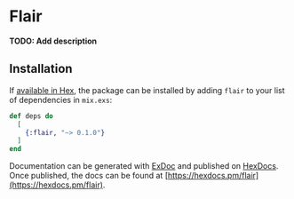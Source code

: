 # Flair

**TODO: Add description**

## Installation

If [available in Hex](https://hex.pm/docs/publish), the package can be installed
by adding `flair` to your list of dependencies in `mix.exs`:

```elixir
def deps do
  [
    {:flair, "~> 0.1.0"}
  ]
end
```

Documentation can be generated with [ExDoc](https://github.com/elixir-lang/ex_doc)
and published on [HexDocs](https://hexdocs.pm). Once published, the docs can
be found at [https://hexdocs.pm/flair](https://hexdocs.pm/flair).

